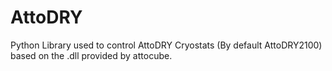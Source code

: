 # AttoDRY
Python Library used to control AttoDRY Cryostats (By default AttoDRY2100) based on the .dll provided by attocube.
